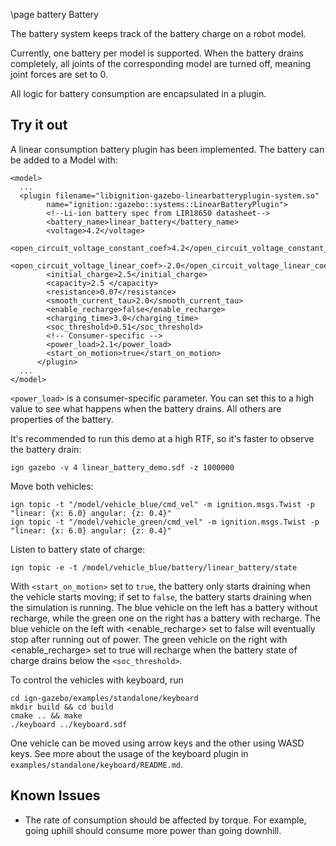\page battery Battery

The battery system keeps track of the battery charge on a robot model.

Currently, one battery per model is supported. When the battery drains completely, all joints of the corresponding model are turned off, meaning joint forces are set to 0.

All logic for battery consumption are encapsulated in a plugin.


## Try it out

A linear consumption battery plugin has been implemented. The battery can be added to a Model with:

```{.xml}
<model>
  ...
  <plugin filename="libignition-gazebo-linearbatteryplugin-system.so"
        name="ignition::gazebo::systems::LinearBatteryPlugin">
        <!--Li-ion battery spec from LIR18650 datasheet-->
        <battery_name>linear_battery</battery_name>
        <voltage>4.2</voltage>
        <open_circuit_voltage_constant_coef>4.2</open_circuit_voltage_constant_coef>
        <open_circuit_voltage_linear_coef>-2.0</open_circuit_voltage_linear_coef>
        <initial_charge>2.5</initial_charge>
        <capacity>2.5 </capacity>
        <resistance>0.07</resistance>
        <smooth_current_tau>2.0</smooth_current_tau>
        <enable_recharge>false</enable_recharge>
        <charging_time>3.0</charging_time>
        <soc_threshold>0.51</soc_threshold>
        <!-- Consumer-specific -->
        <power_load>2.1</power_load>
        <start_on_motion>true</start_on_motion>
      </plugin>
  ...
</model>
```
`<power_load>` is a consumer-specific parameter. You can set this to a high value to see what happens when the battery drains. All others are properties of the battery.

It's recommended to run this demo at a high RTF, so it's faster to observe the battery drain:

```
ign gazebo -v 4 linear_battery_demo.sdf -z 1000000
```

Move both vehicles:

```
ign topic -t "/model/vehicle_blue/cmd_vel" -m ignition.msgs.Twist -p "linear: {x: 6.0} angular: {z: 0.4}"
ign topic -t "/model/vehicle_green/cmd_vel" -m ignition.msgs.Twist -p "linear: {x: 6.0} angular: {z: 0.4}"
```

Listen to battery state of charge:

```
ign topic -e -t /model/vehicle_blue/battery/linear_battery/state
```

With `<start_on_motion>` set to `true`, the battery only starts draining when the vehicle starts moving; if set to `false`, the battery starts draining when the simulation is running.
The blue vehicle on the left has a battery without recharge, while the green one on the right has a battery with recharge.
The blue vehicle on the left with <enable_recharge> set to false will eventually stop after running out of power.
The green vehicle on the right with <enable_recharge> set to true will recharge when the battery state of charge drains below the `<soc_threshold>`.

To control the vehicles with keyboard, run

```
cd ign-gazebo/examples/standalone/keyboard
mkdir build && cd build
cmake .. && make
./keyboard ../keyboard.sdf
```

One vehicle can be moved using arrow keys and the other using WASD keys. See more about the usage of the keyboard plugin in `examples/standalone/keyboard/README.md`.


## Known Issues

* The rate of consumption should be affected by torque. For example, going uphill should consume more power than going downhill.
